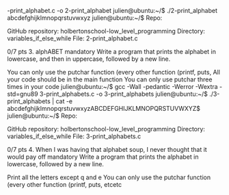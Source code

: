 -print_alphabet.c -o 2-print_alphabet
julien@ubuntu:~/$ ./2-print_alphabet
abcdefghijklmnopqrstuvwxyz
julien@ubuntu:~/$
Repo:

GitHub repository: holbertonschool-low_level_programming
Directory: variables_if_else_while
File: 2-print_alphabet.c

0/7 pts
3. alphABET
mandatory
Write a program that prints the alphabet in lowercase, and then in uppercase, followed by a new line.

You can only use the putchar function (every other function (printf, puts, All your code should be in the main function
You can only use putchar three times in your code
julien@ubuntu:~/$ gcc -Wall -pedantic -Werror -Wextra -std=gnu89 3-print_alphabets.c -o 3-print_alphabets
julien@ubuntu:~/$ ./3-print_alphabets | cat -e
abcdefghijklmnopqrstuvwxyzABCDEFGHIJKLMNOPQRSTUVWXYZ$
julien@ubuntu:~/$
Repo:

GitHub repository: holbertonschool-low_level_programming
Directory: variables_if_else_while
File: 3-print_alphabets.c

0/7 pts
4. When I was having that alphabet soup, I never thought that it would pay off
mandatory
Write a program that prints the alphabet in lowercase, followed by a new line.

Print all the letters except q and e
You can only use the putchar function (every other function (printf, puts, etcetc